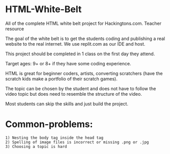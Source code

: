 # HTML-White-Belt
 All of the complete HTML white belt project for Hackingtons.com. Teacher resource

The goal of the white belt is to get the students coding and publishing a real website to the real internet. We use replit.com as our IDE and host.

This project should be completed in 1 class on the first day they attend.

Target ages: 9+ or 8+ if they have some coding experience.

HTML is great for beginner coders, artists, converting scratchers (have the scratch kids make a portfolio of their scratch games).

The topic can be chosen by the student and does not have to follow the video topic but does need to resemble the structure of the video.

Most students can skip the skills and just build the project.

# Common-problems:
    1) Nesting the body tag inside the head tag
    2) Spelling of image files is incorrect or missing .png or .jpg
    3) Choosing a topic is hard